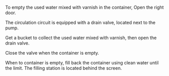 To empty the used water mixed with varnish in the container, Open the right door.

The circulation circuit is equipped with a drain valve, located next to the pump.

Get a bucket to collect the used water mixed with varnish, then open the drain valve.

Close the valve when the container is empty.

When to container is empty, fill back the container using clean water until the limit.
The filling station is located behind the screen.
